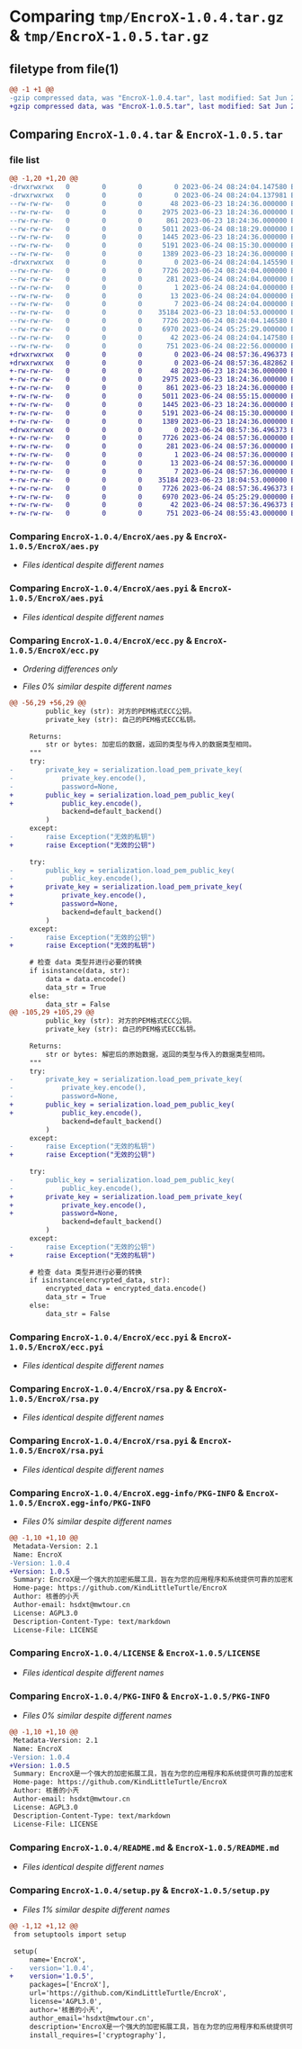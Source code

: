 # Comparing `tmp/EncroX-1.0.4.tar.gz` & `tmp/EncroX-1.0.5.tar.gz`

## filetype from file(1)

```diff
@@ -1 +1 @@
-gzip compressed data, was "EncroX-1.0.4.tar", last modified: Sat Jun 24 08:24:04 2023, max compression
+gzip compressed data, was "EncroX-1.0.5.tar", last modified: Sat Jun 24 08:57:36 2023, max compression
```

## Comparing `EncroX-1.0.4.tar` & `EncroX-1.0.5.tar`

### file list

```diff
@@ -1,20 +1,20 @@
-drwxrwxrwx   0        0        0        0 2023-06-24 08:24:04.147580 EncroX-1.0.4/
-drwxrwxrwx   0        0        0        0 2023-06-24 08:24:04.137981 EncroX-1.0.4/EncroX/
--rw-rw-rw-   0        0        0       48 2023-06-23 18:24:36.000000 EncroX-1.0.4/EncroX/__init__.py
--rw-rw-rw-   0        0        0     2975 2023-06-23 18:24:36.000000 EncroX-1.0.4/EncroX/aes.py
--rw-rw-rw-   0        0        0      861 2023-06-23 18:24:36.000000 EncroX-1.0.4/EncroX/aes.pyi
--rw-rw-rw-   0        0        0     5011 2023-06-24 08:18:29.000000 EncroX-1.0.4/EncroX/ecc.py
--rw-rw-rw-   0        0        0     1445 2023-06-23 18:24:36.000000 EncroX-1.0.4/EncroX/ecc.pyi
--rw-rw-rw-   0        0        0     5191 2023-06-24 08:15:30.000000 EncroX-1.0.4/EncroX/rsa.py
--rw-rw-rw-   0        0        0     1389 2023-06-23 18:24:36.000000 EncroX-1.0.4/EncroX/rsa.pyi
-drwxrwxrwx   0        0        0        0 2023-06-24 08:24:04.145590 EncroX-1.0.4/EncroX.egg-info/
--rw-rw-rw-   0        0        0     7726 2023-06-24 08:24:04.000000 EncroX-1.0.4/EncroX.egg-info/PKG-INFO
--rw-rw-rw-   0        0        0      281 2023-06-24 08:24:04.000000 EncroX-1.0.4/EncroX.egg-info/SOURCES.txt
--rw-rw-rw-   0        0        0        1 2023-06-24 08:24:04.000000 EncroX-1.0.4/EncroX.egg-info/dependency_links.txt
--rw-rw-rw-   0        0        0       13 2023-06-24 08:24:04.000000 EncroX-1.0.4/EncroX.egg-info/requires.txt
--rw-rw-rw-   0        0        0        7 2023-06-24 08:24:04.000000 EncroX-1.0.4/EncroX.egg-info/top_level.txt
--rw-rw-rw-   0        0        0    35184 2023-06-23 18:04:53.000000 EncroX-1.0.4/LICENSE
--rw-rw-rw-   0        0        0     7726 2023-06-24 08:24:04.146580 EncroX-1.0.4/PKG-INFO
--rw-rw-rw-   0        0        0     6970 2023-06-24 05:25:29.000000 EncroX-1.0.4/README.md
--rw-rw-rw-   0        0        0       42 2023-06-24 08:24:04.147580 EncroX-1.0.4/setup.cfg
--rw-rw-rw-   0        0        0      751 2023-06-24 08:22:56.000000 EncroX-1.0.4/setup.py
+drwxrwxrwx   0        0        0        0 2023-06-24 08:57:36.496373 EncroX-1.0.5/
+drwxrwxrwx   0        0        0        0 2023-06-24 08:57:36.482862 EncroX-1.0.5/EncroX/
+-rw-rw-rw-   0        0        0       48 2023-06-23 18:24:36.000000 EncroX-1.0.5/EncroX/__init__.py
+-rw-rw-rw-   0        0        0     2975 2023-06-23 18:24:36.000000 EncroX-1.0.5/EncroX/aes.py
+-rw-rw-rw-   0        0        0      861 2023-06-23 18:24:36.000000 EncroX-1.0.5/EncroX/aes.pyi
+-rw-rw-rw-   0        0        0     5011 2023-06-24 08:55:15.000000 EncroX-1.0.5/EncroX/ecc.py
+-rw-rw-rw-   0        0        0     1445 2023-06-23 18:24:36.000000 EncroX-1.0.5/EncroX/ecc.pyi
+-rw-rw-rw-   0        0        0     5191 2023-06-24 08:15:30.000000 EncroX-1.0.5/EncroX/rsa.py
+-rw-rw-rw-   0        0        0     1389 2023-06-23 18:24:36.000000 EncroX-1.0.5/EncroX/rsa.pyi
+drwxrwxrwx   0        0        0        0 2023-06-24 08:57:36.496373 EncroX-1.0.5/EncroX.egg-info/
+-rw-rw-rw-   0        0        0     7726 2023-06-24 08:57:36.000000 EncroX-1.0.5/EncroX.egg-info/PKG-INFO
+-rw-rw-rw-   0        0        0      281 2023-06-24 08:57:36.000000 EncroX-1.0.5/EncroX.egg-info/SOURCES.txt
+-rw-rw-rw-   0        0        0        1 2023-06-24 08:57:36.000000 EncroX-1.0.5/EncroX.egg-info/dependency_links.txt
+-rw-rw-rw-   0        0        0       13 2023-06-24 08:57:36.000000 EncroX-1.0.5/EncroX.egg-info/requires.txt
+-rw-rw-rw-   0        0        0        7 2023-06-24 08:57:36.000000 EncroX-1.0.5/EncroX.egg-info/top_level.txt
+-rw-rw-rw-   0        0        0    35184 2023-06-23 18:04:53.000000 EncroX-1.0.5/LICENSE
+-rw-rw-rw-   0        0        0     7726 2023-06-24 08:57:36.496373 EncroX-1.0.5/PKG-INFO
+-rw-rw-rw-   0        0        0     6970 2023-06-24 05:25:29.000000 EncroX-1.0.5/README.md
+-rw-rw-rw-   0        0        0       42 2023-06-24 08:57:36.496373 EncroX-1.0.5/setup.cfg
+-rw-rw-rw-   0        0        0      751 2023-06-24 08:55:43.000000 EncroX-1.0.5/setup.py
```

### Comparing `EncroX-1.0.4/EncroX/aes.py` & `EncroX-1.0.5/EncroX/aes.py`

 * *Files identical despite different names*

### Comparing `EncroX-1.0.4/EncroX/aes.pyi` & `EncroX-1.0.5/EncroX/aes.pyi`

 * *Files identical despite different names*

### Comparing `EncroX-1.0.4/EncroX/ecc.py` & `EncroX-1.0.5/EncroX/ecc.py`

 * *Ordering differences only*

 * *Files 0% similar despite different names*

```diff
@@ -56,29 +56,29 @@
         public_key (str): 对方的PEM格式ECC公钥。
         private_key (str): 自己的PEM格式ECC私钥。
 
     Returns:
         str or bytes: 加密后的数据，返回的类型与传入的数据类型相同。
     """
     try:
-        private_key = serialization.load_pem_private_key(
-            private_key.encode(),
-            password=None,
+        public_key = serialization.load_pem_public_key(
+            public_key.encode(),
             backend=default_backend()
         )
     except:
-        raise Exception("无效的私钥")
+        raise Exception("无效的公钥")
 
     try:
-        public_key = serialization.load_pem_public_key(
-            public_key.encode(),
+        private_key = serialization.load_pem_private_key(
+            private_key.encode(),
+            password=None,
             backend=default_backend()
         )
     except:
-        raise Exception("无效的公钥")
+        raise Exception("无效的私钥")
 
     # 检查 data 类型并进行必要的转换
     if isinstance(data, str):
         data = data.encode()
         data_str = True
     else:
         data_str = False
@@ -105,29 +105,29 @@
         public_key (str): 对方的PEM格式ECC公钥。
         private_key (str): 自己的PEM格式ECC私钥。
 
     Returns:
         str or bytes: 解密后的原始数据，返回的类型与传入的数据类型相同。
     """
     try:
-        private_key = serialization.load_pem_private_key(
-            private_key.encode(),
-            password=None,
+        public_key = serialization.load_pem_public_key(
+            public_key.encode(),
             backend=default_backend()
         )
     except:
-        raise Exception("无效的私钥")
+        raise Exception("无效的公钥")
 
     try:
-        public_key = serialization.load_pem_public_key(
-            public_key.encode(),
+        private_key = serialization.load_pem_private_key(
+            private_key.encode(),
+            password=None,
             backend=default_backend()
         )
     except:
-        raise Exception("无效的公钥")
+        raise Exception("无效的私钥")
 
     # 检查 data 类型并进行必要的转换
     if isinstance(encrypted_data, str):
         encrypted_data = encrypted_data.encode()
         data_str = True
     else:
         data_str = False
```

### Comparing `EncroX-1.0.4/EncroX/ecc.pyi` & `EncroX-1.0.5/EncroX/ecc.pyi`

 * *Files identical despite different names*

### Comparing `EncroX-1.0.4/EncroX/rsa.py` & `EncroX-1.0.5/EncroX/rsa.py`

 * *Files identical despite different names*

### Comparing `EncroX-1.0.4/EncroX/rsa.pyi` & `EncroX-1.0.5/EncroX/rsa.pyi`

 * *Files identical despite different names*

### Comparing `EncroX-1.0.4/EncroX.egg-info/PKG-INFO` & `EncroX-1.0.5/EncroX.egg-info/PKG-INFO`

 * *Files 0% similar despite different names*

```diff
@@ -1,10 +1,10 @@
 Metadata-Version: 2.1
 Name: EncroX
-Version: 1.0.4
+Version: 1.0.5
 Summary: EncroX是一个强大的加密拓展工具，旨在为您的应用程序和系统提供可靠的加密和解密功能。通过集成各种密码学算法和密钥管理方法，EncroX使您能够轻松地进行数据加密、解密和安全通信。
 Home-page: https://github.com/KindLittleTurtle/EncroX
 Author: 核善的小兲
 Author-email: hsdxt@mwtour.cn
 License: AGPL3.0
 Description-Content-Type: text/markdown
 License-File: LICENSE
```

### Comparing `EncroX-1.0.4/LICENSE` & `EncroX-1.0.5/LICENSE`

 * *Files identical despite different names*

### Comparing `EncroX-1.0.4/PKG-INFO` & `EncroX-1.0.5/PKG-INFO`

 * *Files 0% similar despite different names*

```diff
@@ -1,10 +1,10 @@
 Metadata-Version: 2.1
 Name: EncroX
-Version: 1.0.4
+Version: 1.0.5
 Summary: EncroX是一个强大的加密拓展工具，旨在为您的应用程序和系统提供可靠的加密和解密功能。通过集成各种密码学算法和密钥管理方法，EncroX使您能够轻松地进行数据加密、解密和安全通信。
 Home-page: https://github.com/KindLittleTurtle/EncroX
 Author: 核善的小兲
 Author-email: hsdxt@mwtour.cn
 License: AGPL3.0
 Description-Content-Type: text/markdown
 License-File: LICENSE
```

### Comparing `EncroX-1.0.4/README.md` & `EncroX-1.0.5/README.md`

 * *Files identical despite different names*

### Comparing `EncroX-1.0.4/setup.py` & `EncroX-1.0.5/setup.py`

 * *Files 1% similar despite different names*

```diff
@@ -1,12 +1,12 @@
 from setuptools import setup
 
 setup(
     name='EncroX',
-    version='1.0.4',
+    version='1.0.5',
     packages=['EncroX'],
     url='https://github.com/KindLittleTurtle/EncroX',
     license='AGPL3.0',
     author='核善的小兲',
     author_email='hsdxt@mwtour.cn',
     description='EncroX是一个强大的加密拓展工具，旨在为您的应用程序和系统提供可靠的加密和解密功能。通过集成各种密码学算法和密钥管理方法，EncroX使您能够轻松地进行数据加密、解密和安全通信。',
     install_requires=['cryptography'],
```

